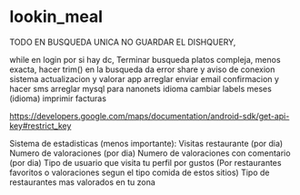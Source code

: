 # lookin_meal

TODO
EN BUSQUEDA UNICA NO GUARDAR EL DISHQUERY,

while en login por si hay dc,
Terminar busqueda platos compleja, menos exacta,
hacer trim() en la busqueda da error
share y aviso de conexion
sistema actualizacion y valorar app
arreglar enviar email confirmacion y hacer sms
arreglar mysql para nanonets
idioma
cambiar labels meses (idioma)
imprimir facturas


https://developers.google.com/maps/documentation/android-sdk/get-api-key#restrict_key

Sistema de estadisticas (menos importante):
Visitas restaurante (por dia)
Numero de valoraciones (por dia)
Numero de valoraciones con comentario (por dia)
Tipo de usuario que visita tu perfil por gustos (Por restaurantes favoritos o valoraciones segun el tipo comida de estos sitios)
Tipo de restaurantes mas valorados en tu zona

